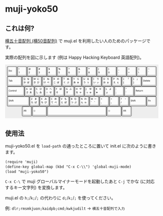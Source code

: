 # muji-yoko50

## これは何?

[横五十音配列 (横50音配列)](http://jgrammar.life.coocan.jp/ja/tools/imekeys.htm#Yoko50) で muji.el を利用したい人のためのパッケージです。

実際の配列を図に示します
(例は Happy Hacking Keyboard 英語配列)。

![yoko50](img/yoko50.svg)

## 使用法

muji-yoko50.el を `load-path` の通ったところに置いて init.el に次のように書きます。

``` emacs-lisp
(require 'muji)
(define-key global-map (kbd "C-x C-\\") 'global-muji-mode)
(load "muji-yoko50")
```

`C-x C-\` で muji グローバルマイナーモードを起動したあと `C-j` でかな (に対応するキー文字列) を変換します。

muji.el の `h;`/`k;`/`;` の代わりに `d;`/`k;`/`;` を使ってください。

例: `dlr;rmsmkjuon;kaidpb;cmd;kwkjudilt` → `横五十音配列で入力`
